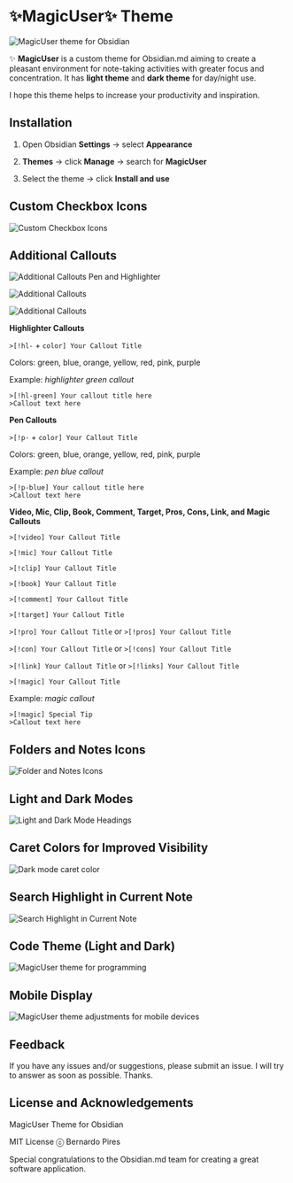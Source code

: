 # ✨**MagicUser**✨ Theme

![MagicUser theme for Obsidian](images/screenshot_big.png)

✨ **MagicUser** is a custom theme for Obsidian.md aiming to create a pleasant environment for note-taking activities with greater focus and concentration. It has **light theme** and **dark theme** for day/night use.

I hope this theme helps to increase your productivity and inspiration.

## Installation

1. Open Obsidian **Settings** -> select **Appearance**

2. **Themes** -> click **Manage** -> search for **MagicUser**

3. Select the theme -> click **Install and use**

## Custom Checkbox Icons

![Custom Checkbox Icons](images/magicuser_checkboxes_icons.png)

## Additional Callouts

![Additional Callouts Pen and Highlighter](images/magicuser_callouts_01.png)

![Additional Callouts](images/magicuser_callouts_02.png)

![Additional Callouts](images/magicuser_callouts_03.png)

**Highlighter Callouts**

`>[!hl-` + `color] Your Callout Title`

Colors: green, blue, orange, yellow, red, pink, purple

Example: *highlighter green callout*
```
>[!hl-green] Your callout title here
>Callout text here

```

**Pen Callouts**

`>[!p-` + `color] Your Callout Title`

Colors: green, blue, orange, yellow, red, pink, purple

Example: *pen blue callout*
```
>[!p-blue] Your callout title here
>Callout text here

```

**Video, Mic, Clip, Book, Comment, Target, Pros, Cons, Link, and Magic Callouts**

`>[!video] Your Callout Title`

`>[!mic] Your Callout Title`

`>[!clip] Your Callout Title`

`>[!book] Your Callout Title`

`>[!comment] Your Callout Title`

`>[!target] Your Callout Title`

`>[!pro] Your Callout Title` or `>[!pros] Your Callout Title`

`>[!con] Your Callout Title` or `>[!cons] Your Callout Title`

`>[!link] Your Callout Title` or `>[!links] Your Callout Title`

`>[!magic] Your Callout Title`

Example: *magic callout*
```
>[!magic] Special Tip
>Callout text here

```
 
## Folders and Notes Icons

![Folder and Notes Icons](images/folder_note_icons.png)

## Light and Dark Modes

![Light and Dark Mode Headings](images/magicuser_obsidian_headings.png)


## Caret Colors for Improved Visibility

![Dark mode caret color](images/magicuser_caret_colors.png)

## Search Highlight in Current Note

![Search Highlight in Current Note](images/magicuser_search_highlights.png)

## Code Theme (Light and Dark)

![MagicUser theme for programming](images/magicuser_obsidian_code_theme.png)

## Mobile Display

![MagicUser theme adjustments for mobile devices](images/magicuser_obsidian_mobile.png)

## Feedback
  
If you have any issues and/or suggestions, please submit an issue. I will try to answer as soon as possible. Thanks.

## License and Acknowledgements

MagicUser Theme for Obsidian

MIT License ⓒ Bernardo Pires

Special congratulations to the Obsidian.md team for creating a great software application.
